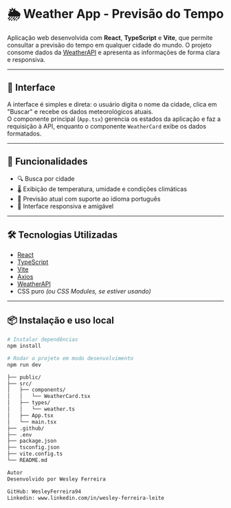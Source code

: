# 🌦️ Weather App - Previsão do Tempo

Aplicação web desenvolvida com **React**, **TypeScript** e **Vite**, que permite consultar a previsão do tempo em qualquer cidade do mundo. O projeto consome dados da [WeatherAPI](https://www.weatherapi.com/) e apresenta as informações de forma clara e responsiva.

---

## 📸 Interface

A interface é simples e direta: o usuário digita o nome da cidade, clica em "Buscar" e recebe os dados meteorológicos atuais.  
O componente principal (`App.tsx`) gerencia os estados da aplicação e faz a requisição à API, enquanto o componente `WeatherCard` exibe os dados formatados.

---

## 🚀 Funcionalidades

- 🔍 Busca por cidade
- 🌡️ Exibição de temperatura, umidade e condições climáticas
- 📅 Previsão atual com suporte ao idioma português
- 📱 Interface responsiva e amigável

---

## 🛠️ Tecnologias Utilizadas

- [React](https://reactjs.org/)
- [TypeScript](https://www.typescriptlang.org/)
- [Vite](https://vitejs.dev/)
- [Axios](https://axios-http.com/)
- [WeatherAPI](https://www.weatherapi.com/)
- CSS puro *(ou CSS Modules, se estiver usando)*

---

## 📦 Instalação e uso local

```bash
# Instalar dependências
npm install

# Rodar o projeto em modo desenvolvimento
npm run dev

├── public/
├── src/
│   ├── components/
│   │   └── WeatherCard.tsx
│   ├── types/
│   │   └── weather.ts
│   ├── App.tsx
│   └── main.tsx
├── .github/
├── .env
├── package.json
├── tsconfig.json
├── vite.config.ts
└── README.md

Autor
Desenvolvido por Wesley Ferreira

GitHub: WesleyFerreira94
Linkedin: www.linkedin.com/in/wesley-ferreira-leite
